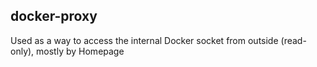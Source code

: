 ## docker-proxy
Used as a way to access the internal Docker socket from outside (read-only), mostly by Homepage